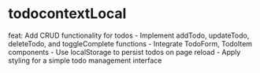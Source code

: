 # todocontextLocal
 feat: Add CRUD functionality for todos  - Implement addTodo, updateTodo, deleteTodo, and toggleComplete functions - Integrate TodoForm, TodoItem components - Use localStorage to persist todos on page reload - Apply styling for a simple todo management interface

